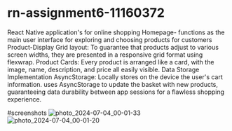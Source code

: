 # rn-assignment6-11160372


 React Native application's for online shopping
Homepage- functions as the main user interface for exploring and choosing products for customers
Product-Display Grid layout: To guarantee that products adjust to various screen widths, they are presented in a responsive grid format using flexwrap. 
Product Cards: Every product is arranged like a card, with the image, name, description, and price all easily visible. 
Data Storage Implementation AsyncStorage: Locally stores on the device the user's cart information. uses AsyncStorage to update the basket with new products, guaranteeing data durability between app sessions for a flawless shopping experience.


#screenshots
![photo_2024-07-04_00-01-33](https://github.com/kadjin08/rn-assignment6-11160372/assets/152210589/53460567-569a-4b30-be97-f53bb16a112b)
![photo_2024-07-04_00-01-20](https://github.com/kadjin08/rn-assignment6-11160372/assets/152210589/a4c75364-7539-405c-bdb5-967f9184a40a)


